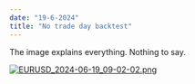 ```yaml
---
date: "19-6-2024"
title: "No trade day backtest"
---
```

The image explains everything. Nothing to say.

<a href="/EURUSD_2024-06-19_09-02-02.png" target="_blank"><img src="/EURUSD_2024-06-19_09-02-02.png" alt="EURUSD_2024-06-19_09-02-02.png" /></a>